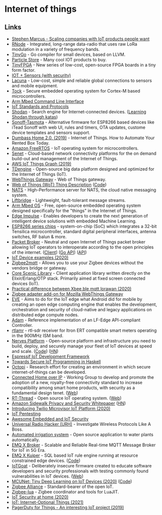 # Internet of things

## Links

- [Stephen Marcus - Scaling companies with IoT products people want](https://www.youtube.com/watch?v=QokRyWPxE10&t=5s)
- [RNode](https://unsigned.io/projects/rnode/) - Integrated, long-range data-radio that uses raw LoRa modulation in a variety of frequency bands.
- [TinyGo](https://github.com/aykevl/tinygo) - Go compiler for small devices, based on LLVM.
- [Particle Store](https://store.particle.io/) - Many cool IOT products to buy.
- [TinyFPGA](https://tinyfpga.com/) - New series of low-cost, open-source FPGA boards in a tiny form factor.
- [IOT + Sensors (with security)](https://www.youtube.com/watch?v=MM2AxeACt9Q)
- [Lacuna](http://lacuna.space/) - Low-cost, simple and reliable global connections to sensors and mobile equipment.
- [Tock](https://github.com/tock/tock) - Secure embedded operating system for Cortex-M based microcontrollers.
- [Arm Mbed Command Line Interface](https://github.com/ARMmbed/mbed-cli)
- [IoT Standards and Protocols](https://www.postscapes.com/internet-of-things-protocols/)
- [Shodan](https://www.shodan.io/) - Search engine for Internet-connected devices. ([Learning Shodan through katas](https://github.com/ninoseki/shodan-dojo))
- [Sonoff-Tasmota](https://github.com/arendst/Sonoff-Tasmota) - Alternative firmware for ESP8266 based devices like iTead Sonoff with web UI, rules and timers, OTA updates, custome device templates and sensors support.
- [Dumbass Home 2.0. (2019)](https://vas3k.com/blog/dumbass_home/) - Internet of Things. How to Automate Your Rented Box Today.
- [Amazon FreeRTOS](https://github.com/aws/amazon-freertos) - IoT operating system for microcontrollers.
- [Senet](https://www.senetco.com/) - Cloud-based network connectivity platforms for the on demand build-out and management of the Internet of Things.
- [AWS IoT Things Graph (2019)](https://aws.amazon.com/blogs/aws/now-available-aws-iot-things-graph/)
- [TDengine](https://github.com/taosdata/TDengine) - Open-source big data platform designed and optimized for the Internet of Things (IoT).
- [WebThings Gateway](https://github.com/mozilla-iot/gateway) - Web of Things gateway.
- [Web of Things (WoT) Thing Description](https://w3c.github.io/wot-thing-description/) ([Code](https://github.com/w3c/wot-thing-description))
- [NATS](https://github.com/nats-io/nats-server) - High-Performance server for NATS, the cloud native messaging system.
- [Liftbridge](https://github.com/liftbridge-io/liftbridge) - Lightweight, fault-tolerant message streams.
- [Arm Mbed OS](https://www.mbed.com/en/platform/mbed-os/) - Free, open-source embedded operating system designed specifically for the "things" in the Internet of Things.
- [Edge Impulse](https://www.edgeimpulse.com/) - Enables developers to create the next generation of intelligent device solutions with embedded Machine Learning.
- [ESP8266 series chips](http://esp8266.net/) - system-on-chip (SoC) which integrates a 32-bit Tensilica microcontroller, standard digital peripheral interfaces, antenna switches, RF balun & more.
- [Packet Broker](https://www.packetbroker.org/) - Neutral and open Internet of Things packet broker allowing IoT operators to interoperate according to the open principles of the internet. ([Client](https://github.com/packetbroker/pb)) ([Go API](https://github.com/packetbroker/go-api)) ([API](https://github.com/packetbroker/api))
- [IoT Device examples (2020)](https://www.reddit.com/r/IOT/comments/encwbz/cool_iot_devices/)
- [Zigbee2mqtt](https://github.com/Koenkk/zigbee2mqtt) - Allows you to use your Zigbee devices without the vendors bridge or gateway.
- [Core Scenic Library](https://github.com/boydm/scenic) - Client application library written directly on the Elixir/Erlang/OTP stack. Primarily aimed at fixed screen connected devices (IoT).
- [Practical difference between Xbee,ble,mqtt,lorawan (2020)](https://www.reddit.com/r/IOT/comments/griwf0/practical_difference_between_xbeeblemqttlorawan/)
- [Zigbee adapter add-on for Mozilla WebThings Gateway](https://github.com/mozilla-iot/zigbee-adapter)
- [EVE](https://www.lfedge.org/projects/eve/) - Aims to do for the IoT edge what Android did for mobile by creating an open edge computing engine that enables the development, orchestration and security of cloud-native and legacy applications on distributed edge compute nodes.
- [Adam](https://github.com/lf-edge/adam) - Reference implementation of an LF-Edge API-compliant Controller.
- [rtlamr](https://github.com/bemasher/rtlamr) - rtl-sdr receiver for Itron ERT compatible smart meters operating in the 900MHz ISM band.
- [Nerves Platform](https://www.nerves-project.org/) - Open-source platform and infrastructure you need to build, deploy, and securely manage your fleet of IoT devices at speed and scale. ([Code](https://github.com/nerves-project/nerves)) ([HN](https://news.ycombinator.com/item?id=24184603))
- [Espressif IoT Development Framework](https://github.com/espressif/esp-idf)
- [Towards Secure IoT Programming in Haskell](http://nachivpn.me/haski.pdf)
- [Octopi](https://octopi.chalmers.se/) - Research effort for creating an environment in which secure internet-of-things can be developed.
- [Connected Home over IP](https://github.com/project-chip/connectedhomeip) - Working Group to develop and promote the adoption of a new, royalty-free connectivity standard to increase compatibility among smart home products, with security as a fundamental design tenet. ([Web](https://www.connectedhomeip.com/))
- [RT-Thread](https://github.com/RT-Thread/rt-thread) - Open source IoT operating system. ([Web](https://www.rt-thread.io/))
- [Amazon Sidewalk Privacy and Security Whitepaper](https://m.media-amazon.com/images/G/01/sidewalk/privacy_security_whitepaper_final.pdf) ([HN](https://news.ycombinator.com/item?id=24565259))
- [Introducing Twilio Microvisor IoT Platform (2020)](https://www.twilio.com/blog/introducing-microvisor)
- [IoT Pentesting](https://www.iotpentest.com/)
- [Awesome Embedded and IoT Security](https://github.com/fkie-cad/awesome-embedded-and-iot-security)
- [Universal Radio Hacker (URH)](https://github.com/jopohl/urh) - Investigate Wireless Protocols Like A Boss.
- [Automated irrigation system](https://github.com/PatrickHallek/automated-irrigation-system) - Open source application to water plants automatically.
- [EMQ X Broker](https://www.emqx.io/) - Scalable and Reliable Real-time MQTT Message Broker for IoT in 5G Era.
- [EMQ X Kuiper](https://www.emqx.io/products/kuiper) - SQL based IoT rule engine running at resource constrained edge devices. ([Code](https://github.com/emqx/kuiper))
- [IoTGoat](https://github.com/OWASP/IoTGoat) - Deliberately insecure firmware created to educate software developers and security professionals with testing commonly found vulnerabilities in IoT devices. ([Web](https://owasp.org/www-project-internet-of-things/))
- [MCUNet: Tiny Deep Learning on IoT Devices (2020)](https://hanlab.mit.edu/projects/tinyml/mcunet/) ([Code](https://github.com/mit-han-lab/mcunet))
- [Zigbee Alliance](https://zigbeealliance.org/) - Standard-bearer of the open IoT.
- [Zigbee-lua](https://github.com/hwhw/zigbee-lua) - Zigbee coordinator and tools for LuaJIT.
- [IoT Security at home (2020)](https://security.christmas/2020/16)
- [IoT: Internet-Optional Things (2021)](https://seancoates.com/blogs/internet-optional-things)
- [PagerDuty for Things - An interesting IoT project (2019)](https://rounakdatta.github.io/posts/pagerduty-for-iot/)
